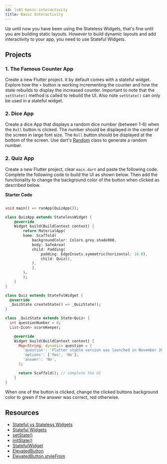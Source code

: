 ```yaml
---
id: ls01-basic-interactivity
title: Basic Interactivity
---
```


Up until now you have been using the Stateless Widgets, that's fine until you are building static layouts. However to build dynamic layouts and add interactivity to your app, you need to use Stateful Widgets.

## Projects

### 1. The Famous Counter App

Create a new Flutter project. It by default comes with a stateful widget. Explore how the `+` button is working incrementing the counter and how the state rebuilds to display the increased counter. Important to note that the `setState()` method is called to rebuild the UI. Also note `setState()` can only be used in a stateful widget.

### 2. Dice App

Create a dice App that displays a random dice number (between 1-6) when the `Roll` button is clicked. The number should be displayed in the center of the screen in large font size. The `Roll` button should be displayed at the bottom of the screen. Use dart's [Random](https://api.dart.dev/stable/2.10.4/dart-math/Random-class.html) class to generate a random number.

### 2. Quiz App

Create a new Flutter project, clear `main.dart` and paste the following code. Complete the following code to build the UI as shown below. Then add the functionality to change the background color of the button when clicked as described below.

**Starter Code**

```dart

void main() => runApp(QuizApp());

class QuizApp extends StatelessWidget {
    @override
    Widget build(BuildContext context) {
        return MaterialApp(
        home: Scaffold(
            backgroundColor: Colors.grey.shade900,
            body: SafeArea(
            child: Padding(
                padding: EdgeInsets.symmetric(horizontal: 10.0),
                child: Quiz(),
            ),
            ),
        ),
        );
    }
}

class Quiz extends StatefulWidget {
  @override
  _QuizState createState() => _QuizState();
}

class _QuizState extends State<Quiz> {
  int questionNumber = 0;
  List<Icon> scoreKeeper;

    @override
    Widget build(BuildContext context) {
      Map<String, dynamic> question = {
        'question': 'Flutter stable version was launched in November 2018',
        'options': ['Yes', 'No'],
        'answer': 'No',
      };

      return Scaffold(); // complete the UI
    }
}
```

When one of the button is clicked, change the clicked buttons background color to green if the answer was correct, red otherwise.

## Resources

- [Stateful vs Stateless Widgets](https://medium.com/flutter-community/flutter-stateful-vs-stateless-widgets-7f8a5e3d7b5b)
- [Stateful Widgets](https://flutter.dev/docs/development/ui/interactive#stateful-widgets)
- [setState()](https://api.flutter.dev/flutter/widgets/State/setState.html)
- [initState()](https://api.flutter.dev/flutter/widgets/State/initState.html)
- [StatefulWidget](https://api.flutter.dev/flutter/widgets/StatefulWidget-class.html)
- [ElevatedButton](https://api.flutter.dev/flutter/material/ElevatedButton-class.html)
- [ElevatedButton.styleFrom](https://api.flutter.dev/flutter/material/ElevatedButton/styleFrom.html)